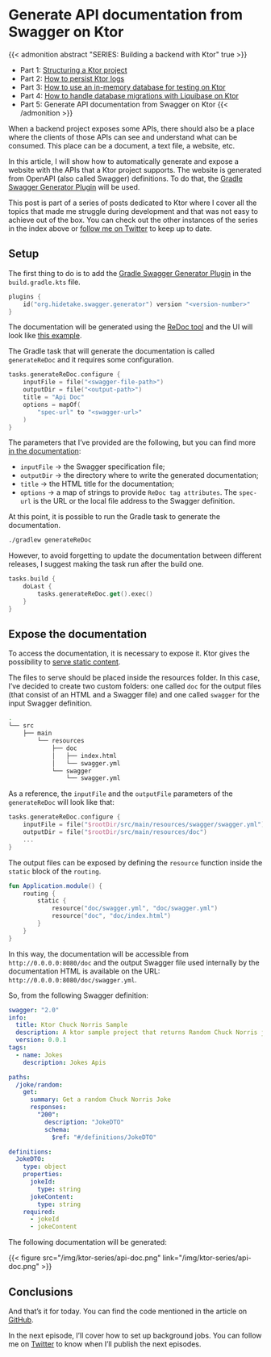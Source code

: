 # Generate API documentation from Swagger on Ktor


{{< admonition abstract "SERIES: Building a backend with Ktor" true >}}

- Part 1: [Structuring a Ktor project](https://www.marcogomiero.com/posts/2021/ktor-project-structure/)
- Part 2: [How to persist Ktor logs](https://www.marcogomiero.com/posts/2021/ktor-logging-on-disk/)
- Part 3: [How to use an in-memory database for testing on Ktor](https://www.marcogomiero.com/posts/2021/ktor-in-memory-db-testing/)
- Part 4: [How to handle database migrations with Liquibase on Ktor](https://www.marcogomiero.com/posts/2022/ktor-migration-liquibase/)
- Part 5: Generate API documentation from Swagger on Ktor
{{< /admonition >}}

When a backend project exposes some APIs, there should also be a place where the clients of those APIs can see and understand what can be consumed. This place can be a document, a text file, a website, etc.

In this article, I will show how to automatically generate and expose a website with the APIs that a Ktor project supports. The website is generated from OpenAPI (also called Swagger) definitions. To do that, the [Gradle Swagger Generator Plugin](https://github.com/int128/gradle-swagger-generator-plugin) will be used.

This post is part of a series of posts dedicated to Ktor where I cover all the topics that made me struggle during development and that was not easy to achieve out of the box. You can check out the other instances of the series in the index above or [follow me on Twitter](https://twitter.com/marcoGomier) to keep up to date.

## Setup

The first thing to do is to add the [Gradle Swagger Generator Plugin](https://github.com/int128/gradle-swagger-generator-plugin) in the `build.gradle.kts` file.

```kotlin
plugins {
	id("org.hidetake.swagger.generator") version "<version-number>"
}
```

The documentation will be generated using the [ReDoc tool](https://github.com/Redocly/redoc) and the UI will look like [this example](https://int128.github.io/gradle-swagger-generator-plugin/examples/redoc/).

The Gradle task that will generate the documentation is called `generateReDoc` and it requires some configuration.

```kotlin
tasks.generateReDoc.configure {
    inputFile = file("<swagger-file-path>")
    outputDir = file("<output-path>")
    title = "Api Doc"
    options = mapOf(
        "spec-url" to "<swagger-url>"
    )
}
```

The parameters that I’ve provided are the following, but you can find more [in the documentation](https://github.com/int128/gradle-swagger-generator-plugin#task-type-generateredoc):

- `inputFile` -> the Swagger specification file;
- `outputDir` -> the directory where to write the generated documentation;
- `title` -> the HTML title for the documentation;
- `options` -> a map of strings to provide `ReDoc tag attributes`. The `spec-url` is the URL or the local file address to the Swagger definition.

At this point, it is possible to run the Gradle task to generate the documentation.

```bash
./gradlew generateReDoc
```

However, to avoid forgetting to update the documentation between different releases, I suggest making the task run after the build one.

```kotlin
tasks.build {
	doLast {
		tasks.generateReDoc.get().exec()
	}
}
```

## Expose the documentation

To access the documentation, it is necessary to expose it. Ktor gives the possibility to [serve static content](https://ktor.io/docs/serving-static-content.html).

The files to serve should be placed inside the resources folder. In this case, I’ve decided to create two custom folders: one called `doc` for the output files (that consist of an HTML and a Swagger file) and one called `swagger` for the input Swagger definition.

```bash
.
└── src
    ├── main
        └── resources
            ├── doc
            │   ├── index.html
            │   └── swagger.yml
            └── swagger
                └── swagger.yml

```

As a reference, the `inputFile` and the `outputFile` parameters of the `generateReDoc` will look like that:

```kotlin
tasks.generateReDoc.configure {
	inputFile = file("$rootDir/src/main/resources/swagger/swagger.yml")
	outputDir = file("$rootDir/src/main/resources/doc")
	...
}
```

The output files can be exposed by defining the `resource` function inside the `static` block of the `routing`.

```kotlin
fun Application.module() {
	routing {
		static {
			resource("doc/swagger.yml", "doc/swagger.yml")
			resource("doc", "doc/index.html")
		}
	}
}
```

In this way, the documentation will be accessible from `http://0.0.0.0:8080/doc` and the output Swagger file used internally by the documentation HTML is available on the URL: `http://0.0.0.0:8080/doc/swagger.yml`.

So, from the following Swagger definition:

```yaml
swagger: "2.0"
info:
  title: Ktor Chuck Norris Sample
  description: A ktor sample project that returns Random Chuck Norris jokes
  version: 0.0.1
tags:
  - name: Jokes
    description: Jokes Apis

paths:
  /joke/random:
    get:
      summary: Get a random Chuck Norris Joke
      responses:
        "200":
          description: "JokeDTO"
          schema:
            $ref: "#/definitions/JokeDTO"

definitions:
  JokeDTO:
    type: object
    properties:
      jokeId:
        type: string
      jokeContent:
        type: string
    required:
      - jokeId
      - jokeContent
```

The following documentation will be generated:

{{< figure src="/img/ktor-series/api-doc.png"  link="/img/ktor-series/api-doc.png" >}}

## Conclusions

And that’s it for today. You can find the code mentioned in the article on [GitHub](https://github.com/prof18/ktor-chuck-norris-sample/tree/part5).

In the next episode, I’ll cover how to set up background jobs. You can follow me on [Twitter](https://twitter.com/marcoGomier) to know when I’ll publish the next episodes.
